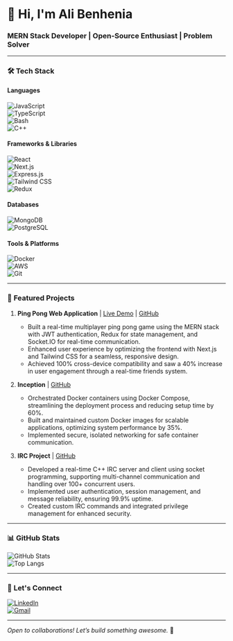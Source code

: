 # 👋 Hi, I'm Ali Benhenia  
### **MERN Stack Developer | Open-Source Enthusiast | Problem Solver**  

---

### 🛠️ **Tech Stack**  

#### **Languages**  
![JavaScript](https://img.shields.io/badge/JavaScript-F7DF1E?style=flat&logo=javascript&logoColor=black)  
![TypeScript](https://img.shields.io/badge/TypeScript-007ACC?style=flat&logo=typescript&logoColor=white)  
![Bash](https://img.shields.io/badge/Bash-4EAA25?style=flat&logo=gnu-bash&logoColor=white)  
![C++](https://img.shields.io/badge/C++-00599C?style=flat&logo=c%2B%2B&logoColor=white)

#### **Frameworks & Libraries**  
![React](https://img.shields.io/badge/React-%2320232a.svg?style=flat&logo=react&logoColor=%2361DAFB)  
![Next.js](https://img.shields.io/badge/Next.js-000000?style=flat&logo=next.js&logoColor=white)  
![Express.js](https://img.shields.io/badge/Express.js-%23404d59.svg?style=flat)  
![Tailwind CSS](https://img.shields.io/badge/Tailwind_CSS-38B2AC?style=flat&logo=tailwind-css&logoColor=white)  
![Redux](https://img.shields.io/badge/Redux-764ABC?style=flat&logo=redux&logoColor=white)

#### **Databases**  
![MongoDB](https://img.shields.io/badge/MongoDB-%234ea94b.svg?style=flat&logo=mongodb&logoColor=white)  
![PostgreSQL](https://img.shields.io/badge/PostgreSQL-316192?style=flat&logo=postgresql&logoColor=white)

#### **Tools & Platforms**  
![Docker](https://img.shields.io/badge/Docker-2496ED?style=flat&logo=docker&logoColor=white)  
![AWS](https://img.shields.io/badge/AWS-%23FF9900.svg?style=flat&logo=amazon-aws&logoColor=white)  
![Git](https://img.shields.io/badge/Git-F05032?style=flat&logo=git&logoColor=white)  

---

### 🚀 **Featured Projects**  

1. **Ping Pong Web Application** | [Live Demo](https://yourapp.com) | [GitHub](https://github.com/alibenhenia)  
   - Built a real-time multiplayer ping pong game using the MERN stack with JWT authentication, Redux for state management, and Socket.IO for real-time communication.  
   - Enhanced user experience by optimizing the frontend with Next.js and Tailwind CSS for a seamless, responsive design.  
   - Achieved 100% cross-device compatibility and saw a 40% increase in user engagement through a real-time friends system.

2. **Inception** | [GitHub](https://github.com/alibenhenia)  
   - Orchestrated Docker containers using Docker Compose, streamlining the deployment process and reducing setup time by 60%.  
   - Built and maintained custom Docker images for scalable applications, optimizing system performance by 35%.  
   - Implemented secure, isolated networking for safe container communication.

3. **IRC Project** | [GitHub](https://github.com/alibenhenia)  
   - Developed a real-time C++ IRC server and client using socket programming, supporting multi-channel communication and handling over 100+ concurrent users.  
   - Implemented user authentication, session management, and message reliability, ensuring 99.9% uptime.  
   - Created custom IRC commands and integrated privilege management for enhanced security.

---

### 📊 **GitHub Stats**  
![GitHub Stats](https://github-readme-stats.vercel.app/api?username=alibenhenia&show_icons=true&theme=radical)  
![Top Langs](https://github-readme-stats.vercel.app/api/top-langs/?username=alibenhenia&layout=compact&theme=radical)

---

### 🤝 **Let's Connect**  
[![LinkedIn](https://img.shields.io/badge/LinkedIn-0077B5?style=flat&logo=linkedin&logoColor=white)](https://www.linkedin.com/in/ali-benhenia-8a4a42206/)  
[![Gmail](https://img.shields.io/badge/Gmail-D14836?style=flat&logo=gmail&logoColor=white)](mailto:alibenhenia1@gmail.com)

---

*Open to collaborations! Let’s build something awesome.* 🚀
